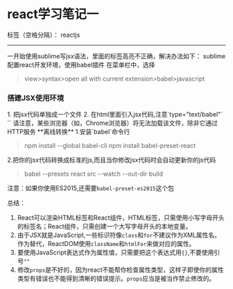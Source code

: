 ﻿# react学习笔记一

标签（空格分隔）： reactjs

---
一开始使用sublime写jsx语法，里面的标签高亮不正确，解决办法如下：
sublime配置react开发环境，使用babel插件
在菜单栏中，选择
>view>syntax>open all with current extension>babel>javascript

    
<h3>搭建JSX使用环境</h3>
1. 把jsx代码单独成一个文件
2. 在html里面引入jsx代码,注意`type="text/babel"`
`<script type="text/babel" src="XX.js"></script>`
请注意，某些浏览器（如，Chrome浏览器）将无法加载该文件，除非它通过HTTP服务
**离线转换**
1.安装`babel`命令行
    
>npm install --global babel-cli
>npm install babel-preset-react

2.把你的jsx代码转换成标准的js,而且当你修改jsx代码时会自动更新你的js代码
>babel --presets react src --watch --out-dir build

注意：如果你使用ES2015,还需要`babel-preset-es2015`这个包

总结：
1. React可以渲染HTML标签和React组件，HTML标签，只需使用小写字母开头的标签名；React组件，只需创建一个大写字母开头的本地变量。
2. 由于JSX就是JavaScript,一些标识符像`class`和`for`不建议作为XML属性名。作为替代，ReactDOM使用`className`和`htmlFor`来做对应的属性。
3. 要使用JavaScript表达式作为属性值，只需要把这个表达式用`{}`,不要使用引号`""`
4. 修改`props`是不好的，因为react不能帮你检查属性类型，这样子即使你的属性类型有错误也不能得到清晰的错误提示。`props`应当是被当作禁止修改的。






